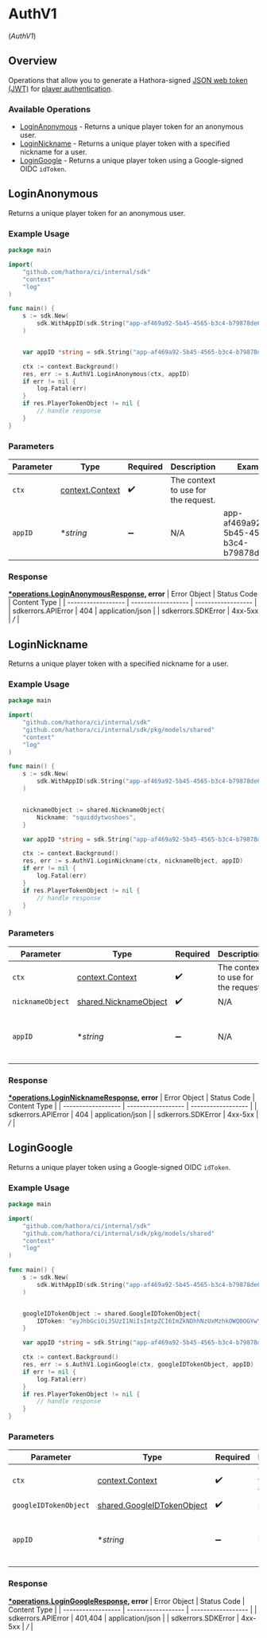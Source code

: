 # AuthV1
(*AuthV1*)

## Overview

Operations that allow you to generate a Hathora-signed [JSON web token (JWT)](https://jwt.io/) for [player authentication](https://hathora.dev/docs/lobbies-and-matchmaking/auth-service).

### Available Operations

* [LoginAnonymous](#loginanonymous) - Returns a unique player token for an anonymous user.
* [LoginNickname](#loginnickname) - Returns a unique player token with a specified nickname for a user.
* [LoginGoogle](#logingoogle) - Returns a unique player token using a Google-signed OIDC `idToken`.

## LoginAnonymous

Returns a unique player token for an anonymous user.

### Example Usage

```go
package main

import(
	"github.com/hathora/ci/internal/sdk"
	"context"
	"log"
)

func main() {
    s := sdk.New(
        sdk.WithAppID(sdk.String("app-af469a92-5b45-4565-b3c4-b79878de67d2")),
    )


    var appID *string = sdk.String("app-af469a92-5b45-4565-b3c4-b79878de67d2")

    ctx := context.Background()
    res, err := s.AuthV1.LoginAnonymous(ctx, appID)
    if err != nil {
        log.Fatal(err)
    }
    if res.PlayerTokenObject != nil {
        // handle response
    }
}
```

### Parameters

| Parameter                                             | Type                                                  | Required                                              | Description                                           | Example                                               |
| ----------------------------------------------------- | ----------------------------------------------------- | ----------------------------------------------------- | ----------------------------------------------------- | ----------------------------------------------------- |
| `ctx`                                                 | [context.Context](https://pkg.go.dev/context#Context) | :heavy_check_mark:                                    | The context to use for the request.                   |                                                       |
| `appID`                                               | **string*                                             | :heavy_minus_sign:                                    | N/A                                                   | app-af469a92-5b45-4565-b3c4-b79878de67d2              |


### Response

**[*operations.LoginAnonymousResponse](../../pkg/models/operations/loginanonymousresponse.md), error**
| Error Object       | Status Code        | Content Type       |
| ------------------ | ------------------ | ------------------ |
| sdkerrors.APIError | 404                | application/json   |
| sdkerrors.SDKError | 4xx-5xx            | */*                |

## LoginNickname

Returns a unique player token with a specified nickname for a user.

### Example Usage

```go
package main

import(
	"github.com/hathora/ci/internal/sdk"
	"github.com/hathora/ci/internal/sdk/pkg/models/shared"
	"context"
	"log"
)

func main() {
    s := sdk.New(
        sdk.WithAppID(sdk.String("app-af469a92-5b45-4565-b3c4-b79878de67d2")),
    )


    nicknameObject := shared.NicknameObject{
        Nickname: "squiddytwoshoes",
    }

    var appID *string = sdk.String("app-af469a92-5b45-4565-b3c4-b79878de67d2")

    ctx := context.Background()
    res, err := s.AuthV1.LoginNickname(ctx, nicknameObject, appID)
    if err != nil {
        log.Fatal(err)
    }
    if res.PlayerTokenObject != nil {
        // handle response
    }
}
```

### Parameters

| Parameter                                                          | Type                                                               | Required                                                           | Description                                                        | Example                                                            |
| ------------------------------------------------------------------ | ------------------------------------------------------------------ | ------------------------------------------------------------------ | ------------------------------------------------------------------ | ------------------------------------------------------------------ |
| `ctx`                                                              | [context.Context](https://pkg.go.dev/context#Context)              | :heavy_check_mark:                                                 | The context to use for the request.                                |                                                                    |
| `nicknameObject`                                                   | [shared.NicknameObject](../../pkg/models/shared/nicknameobject.md) | :heavy_check_mark:                                                 | N/A                                                                |                                                                    |
| `appID`                                                            | **string*                                                          | :heavy_minus_sign:                                                 | N/A                                                                | app-af469a92-5b45-4565-b3c4-b79878de67d2                           |


### Response

**[*operations.LoginNicknameResponse](../../pkg/models/operations/loginnicknameresponse.md), error**
| Error Object       | Status Code        | Content Type       |
| ------------------ | ------------------ | ------------------ |
| sdkerrors.APIError | 404                | application/json   |
| sdkerrors.SDKError | 4xx-5xx            | */*                |

## LoginGoogle

Returns a unique player token using a Google-signed OIDC `idToken`.

### Example Usage

```go
package main

import(
	"github.com/hathora/ci/internal/sdk"
	"github.com/hathora/ci/internal/sdk/pkg/models/shared"
	"context"
	"log"
)

func main() {
    s := sdk.New(
        sdk.WithAppID(sdk.String("app-af469a92-5b45-4565-b3c4-b79878de67d2")),
    )


    googleIDTokenObject := shared.GoogleIDTokenObject{
        IDToken: "eyJhbGciOiJSUzI1NiIsImtpZCI6ImZkNDhhNzUxMzhkOWQ0OGYwYWE2MzVlZjU2OWM0ZTE5NmY3YWU4ZDYiLCJ0eXAiOiJKV1QifQ.eyJpc3MiOiJhY2NvdW50cy5nb29nbGUuY29tIiwiYXpwIjoiODQ4NDEyODI2Nzg4LW00bXNyYjZxNDRkbTJ1ZTNrZ3Z1aTBmcTdrZGE1NWxzLmFwcHMuZ29vZ2xldXNlcmNvbnRlbnQuY29tIiwiYXVkIjoiODQ4NDEyODI2Nzg4LW00bXNyYjZxNDRkbTJ1ZTNrZ3Z1aTBmcTdrZGE1NWxzLmFwcHMuZ29vZ2xldXNlcmNvbnRlbnQuY29tIiwic3ViIjoiMTE0NTQyMzMwNzI3MTU2MTMzNzc2IiwiZW1haWwiOiJocGFdkeivmeuzQGdtYWlsLmNvbSIsImVtYWlsX3ZlcmlmaWVkIjp0cnVlLCJhdF9oYXNoIjoidno1NGhhdTNxbnVR",
    }

    var appID *string = sdk.String("app-af469a92-5b45-4565-b3c4-b79878de67d2")

    ctx := context.Background()
    res, err := s.AuthV1.LoginGoogle(ctx, googleIDTokenObject, appID)
    if err != nil {
        log.Fatal(err)
    }
    if res.PlayerTokenObject != nil {
        // handle response
    }
}
```

### Parameters

| Parameter                                                                    | Type                                                                         | Required                                                                     | Description                                                                  | Example                                                                      |
| ---------------------------------------------------------------------------- | ---------------------------------------------------------------------------- | ---------------------------------------------------------------------------- | ---------------------------------------------------------------------------- | ---------------------------------------------------------------------------- |
| `ctx`                                                                        | [context.Context](https://pkg.go.dev/context#Context)                        | :heavy_check_mark:                                                           | The context to use for the request.                                          |                                                                              |
| `googleIDTokenObject`                                                        | [shared.GoogleIDTokenObject](../../pkg/models/shared/googleidtokenobject.md) | :heavy_check_mark:                                                           | N/A                                                                          |                                                                              |
| `appID`                                                                      | **string*                                                                    | :heavy_minus_sign:                                                           | N/A                                                                          | app-af469a92-5b45-4565-b3c4-b79878de67d2                                     |


### Response

**[*operations.LoginGoogleResponse](../../pkg/models/operations/logingoogleresponse.md), error**
| Error Object       | Status Code        | Content Type       |
| ------------------ | ------------------ | ------------------ |
| sdkerrors.APIError | 401,404            | application/json   |
| sdkerrors.SDKError | 4xx-5xx            | */*                |
